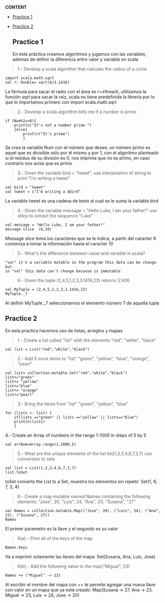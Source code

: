 **CONTENT**
- [Practice 1](#practice-1)
- [Practice 2](#practice-2)
  
  <div id='pr1' />

  ## Practice 1 
  En esta práctica creamos algoritmos y jugamos con las variables, ademas de definir la diferencia entre valor y variable en scala

> 1.- Develop a scala algorithm that calcules the radius of a circle
```
import scala.math.sqrt
val r: Double= sqrt(A/3.1416)
```
La fórmula para sacar el radio con el área es r=√Area/π, utilizamos la función sqrt para sacar la raíz, scala no tiene predefinida la libreria por lo que lo importamos primero con import scala.math.sqrt

> 2.- Develop a scala algorithm tells me if a number is prime
```
if (Num%2==0){
    println("It's not a number prime ")
    }else{
        println("It's prime")
        }
```
Se crea la variable Num con el número que desee, un número primo es aquel que es divisible sólo por él mismo y por 1, con el algoritmo planteado si el residuo de su división es 0, nos imprime que no es primo, en caso contrario nos avisa que es primo

> 3.- Given the variable bird = "tweet", use interpolation of string to print "I'm writing a tweet"
```
val bird = "tweet"
val tweet = s"I'm writing a $bird"
```
La variable tweet es una cadena de texto al cual se le suma la variable bird

> 4.- Given the variable message = "Hello Luke, I am your father!" use slilce to extract the sequence "Luke"
```
val message = "Hello Luke, I am your father!"
message slice  (6,10)
```
Message slice toma los caracteres que se le indica, a partir del caracter 6 comienza a tomar la información hasta el caracter 10

> 5.- What's the difference between value and variable in scala?
```
"var" it's a variable mutable in the program this data can be change but
in "val" this data can't change because is immutable 
```

> 6.- Given the tuple (2,4,5,1,2,3,3.1416,23) returns 3.1416
``` 
val MyTuple = (2,4,5,1,2,3,3.1416,23)
MyTuple._7
```
Al definir MyTuple._7 seleccionamos el elemento número 7 de aquella tupla

<div id='pr2' />

## Practice 2 
En esta practica hacemos uso de listas, arreglos y mapas 
> 1.- Create a list called "list" with the elements "red", "white", "black"
```
val list = List("red","white","black")
```
>2.- Add 5 more items to "list" "green", "yellow", "blue", "orange", "pearl"
```
val list= collection.mutable.Set("red","white","black")
list+="green"
list+= "yellow"
list+="blue"
list+= "orange"
list+="pearl"
```
>3.- Bring the items from "list" "green", "yellow", "blue"
```
for (lists <- list) { 
    if(lists =="green" || lists =="yellow" || lists=="blue")
    println(lists)
    }
```
4.-  Create an Array of numbers in the range 1-1000 in steps of 5 by 5
```
val arrNum=Array.range(1,1000,5)
```
> 5.- What are the unique elements of the list list(1,3,3,4,6,7,3,7)  use conversion to sets
```
val list = List(1,3,3,4,6,7,3,7)
list.toSet
```
toSet converts the List to a Set, muestra los elementos sin repetir: Set(1, 6, 7, 3, 4)

> 6.- Create a map mutable named Names containing the following elements: "Jose", 20, "Luis", 24, "Ana", 23, "Susana", "27"
```
val Names = collection.mutable.Map(("Jose", 20), ("Luis", 24), ("Ana", 23), ("Susana", 27))
Names
```
El primer parametro es la llave y el segundo es su valor

> 6(a).- Print all of the keys of the map
```
Names.keys
```
Va a imprimir solamente las llaves del mapa: Set(Susana, Ana, Luis, Jose)

> 6(b).- Add the following value to the map("Miguel", 23)
```
Names += ("Miguel" -> 23)
```
Al escribir el nombre del mapa con += te permite agregar una nueva llave con valor en un mapa que ya está creado: Map(Susana -> 27, Ana -> 23, Miguel -> 23, Luis -> 24, Jose -> 20)